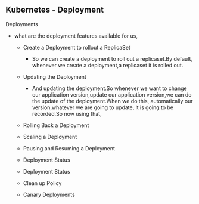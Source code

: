 ## Kubernetes - Deployment

Deployments 
- what are the deployment features available for us,
    - Create a Deployment to rollout a ReplicaSet
        - So we can create a deployment to roll out a replicaset.By default, whenever we create a deployment,a replicaset it is rolled out.
    - Updating the Deployment
        - And updating the deployment.So whenever we want to change our application version,update our application version,we can do the update of the deployment.When we do this, automatically our version,whatever we are going to update, it is going to be recorded.So now using that, 

    - Rolling Back a Deployment
    - Scaling a Deployment
    - Pausing and Resuming a Deployment
    - Deployment Status
    - Deployment Status
    - Clean up Policy
    - Canary Deployments








